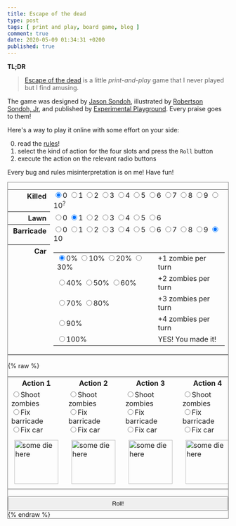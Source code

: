```yaml
---
title: Escape of the dead
type: post
tags: [ print and play, board game, blog ]
comment: true
date: 2020-05-09 01:34:31 +0200
published: true
---
```


**TL;DR**

> [Escape of the dead][] is a little *print-and-play* game that I never
> played but I find amusing.

The game was designed by [Jason Sondoh][], illustrated by [Robertson
Sondoh, Jr][], and published by [Experimental Playground][]. Every
praise goes to them!

Here's a way to play it online with some effort on your side:

0. read the [rules][]!
1. select the kind of action for the four slots and press the `Roll`
button
2. execute the action on the relevant radio buttons

Every bug and rules misinterpretation is on me! Have fun!

<div id="app" style="border: 1px solid gray">
<table>

 <tr>
  <th style="width: 5em; vertical-align: top; text-align: right">Killed</th>
  <td>
   <input type="radio" name="kills" checked />0
   <input type="radio" name="kills" />1
   <input type="radio" name="kills" />2
   <input type="radio" name="kills" />3
   <input type="radio" name="kills" />4
   <input type="radio" name="kills" />5
   <input type="radio" name="kills" />6
   <input type="radio" name="kills" />7
   <input type="radio" name="kills" />8
   <input type="radio" name="kills" />9
   <input type="radio" name="kills" />10<sup title="Empty lawn / No new zombies next turn / Car +10% / Barricade +3">?</sup>
  </td>
 </tr>

 <tr>
  <th style="width: 5em; vertical-align: top; text-align: right">Lawn</th>
  <td>
   <input type="radio" name="lawn" />0
   <input type="radio" name="lawn" checked />1
   <input type="radio" name="lawn" />2
   <input type="radio" name="lawn" />3
   <input type="radio" name="lawn" />4
   <input type="radio" name="lawn" />5
   <input type="radio" name="lawn" />6
  </td>
 </tr>

 <tr>
  <th style="width: 5em; vertical-align: top; text-align: right">Barricade</th>
  <td>
   <input type="radio" name="fence" />0
   <input type="radio" name="fence" />1
   <input type="radio" name="fence" />2
   <input type="radio" name="fence" />3
   <input type="radio" name="fence" />4
   <input type="radio" name="fence" />5
   <input type="radio" name="fence" />6
   <input type="radio" name="fence" />7
   <input type="radio" name="fence" />8
   <input type="radio" name="fence" />9
   <input type="radio" name="fence" checked />10
  </td>
 </tr>

 <tr>
  <th style="width: 5em; vertical-align: top; text-align: right">Car</th>
  <td>
   <table>
   <tr>
   <td>
   <input type="radio" name="car" checked />0%
   <input type="radio" name="car" />10%
   <input type="radio" name="car" />20%
   <input type="radio" name="car" />30%
   </td>
   <td>+1 zombie per turn</td>
   </tr>
   <tr>
   <td>
   <input type="radio" name="car" />40%
   <input type="radio" name="car" />50%
   <input type="radio" name="car" />60%
   </td>
   <td>+2 zombies per turn</td>
   </tr>
   <tr>
   <td>
   <input type="radio" name="car" />70%
   <input type="radio" name="car" />80%
   </td>
   <td>+3 zombies per turn</td>
   </tr>
   <tr>
   <td>
   <input type="radio" name="car" />90%
   </td>
   <td>+4 zombies per turn</td>
   </tr>
   <tr>
   <td>
   <input type="radio" name="car" />100%
   </td>
   <td>YES! You made it!</td>
   </tr>
   </table>
  </td>
 </tr>

</table>

{% raw %}
<table>
 <tr>
  <th>Action 1</th>
  <th>Action 2</th>
  <th>Action 3</th>
  <th>Action 4</th>
 </tr>
 <tr>
  <td>
   <input type="radio" name="die1" v-model="actions[0]" value="zombie">Shoot zombies<br />
   <input type="radio" name="die1" v-model="actions[0]" value="barricade">Fix barricade<br />
   <input type="radio" name="die1" v-model="actions[0]" value="car">Fix car
  </td>
  <td>
   <input type="radio" name="die2" v-model="actions[1]" value="zombie">Shoot zombies<br />
   <input type="radio" name="die2" v-model="actions[1]" value="barricade">Fix barricade<br />
   <input type="radio" name="die2" v-model="actions[1]" value="car">Fix car
  </td>
  <td>
   <input type="radio" name="die3" v-model="actions[2]" value="zombie">Shoot zombies<br />
   <input type="radio" name="die3" v-model="actions[2]" value="barricade">Fix barricade<br />
   <input type="radio" name="die3" v-model="actions[2]" value="car">Fix car
  </td>
  <td>
   <input type="radio" name="die4" v-model="actions[3]" value="zombie">Shoot zombies<br />
   <input type="radio" name="die4" v-model="actions[3]" value="barricade">Fix barricade<br />
   <input type="radio" name="die4" v-model="actions[3]" value="car">Fix car
  </td>
 </tr>
 <tr>
  <td><img v-bind:src="dice[0]" alt="some die here" style="width: 100px; margin: 7px; box-sizing: border-box;"></td>
  <td><img v-bind:src="dice[1]" alt="some die here" style="width: 100px; margin: 7px; box-sizing: border-box;"></td>
  <td><img v-bind:src="dice[2]" alt="some die here" style="width: 100px; margin: 7px; box-sizing: border-box;"></td>
  <td><img v-bind:src="dice[3]" alt="some die here" style="width: 100px; margin: 7px; box-sizing: border-box;"></td>
 </tr>
</table>
<button v-on:click="roll()" style="width: 100%; margin: auto; text-align: center; padding: 0.5em">Roll!</button>
{% endraw %}
</div>

<script src="{{ '/assets/js/vue.js'
    | prepend: site.baseurl
    | prepend: site.url }}">
</script>

<script>
  var app = new Vue({
    el: '#app',
    data: {
      actions: ['zombie', 'barricade', 'car', 'car'],
      dice: [
        '{{ '/assets/images/eotd/eotd.png' | prepend: site.baseurl }}',
        '{{ '/assets/images/eotd/eotd.png' | prepend: site.baseurl }}',
        '{{ '/assets/images/eotd/eotd.png' | prepend: site.baseurl }}',
        '{{ '/assets/images/eotd/eotd.png' | prepend: site.baseurl }}',
      ],
    },
    methods: {
      roll: function () {
        var url_for = {
            car: [
                '{{ '/assets/images/eotd/car-broken.png' | prepend: site.baseurl }}',
                '{{ '/assets/images/eotd/car-broken.png' | prepend: site.baseurl }}',
                '{{ '/assets/images/eotd/car-repaired.png' | prepend: site.baseurl }}',
            ],
            barricade: [
                '{{ '/assets/images/eotd/fence-broken.png' | prepend: site.baseurl }}',
                '{{ '/assets/images/eotd/fence-repaired.png' | prepend: site.baseurl }}',
                '{{ '/assets/images/eotd/fence-repaired.png' | prepend: site.baseurl }}',
            ],
            zombie: [
                '{{ '/assets/images/eotd/zombie-missed.png' | prepend: site.baseurl }}',
                '{{ '/assets/images/eotd/zombie-hit.png' | prepend: site.baseurl }}',
                '{{ '/assets/images/eotd/zombie-hit.png' | prepend: site.baseurl }}',
            ],
        };
        this.dice = [0, 1, 2, 3].map(
            id => {
                var random_roll = Math.floor(Math.random() * 3);
                return url_for[this.actions[id]][random_roll];
            }
        );
      },
    }
  })
</script>

[Escape of the dead]: https://boardgamegeek.com/boardgame/87632/escape-dead-minigame
[rules]: https://boardgamegeek.com/filepage/62886/escape-dead-contest-entry-version-or-v102
[Jason Sondoh]: https://boardgamegeek.com/boardgamedesigner/11032/jason-sondoh
[Robertson Sondoh, Jr]: https://boardgamegeek.com/boardgameartist/11031/robertson-sondoh-jr
[Experimental Playground]: http://experimentalplayground.blogspot.com/
